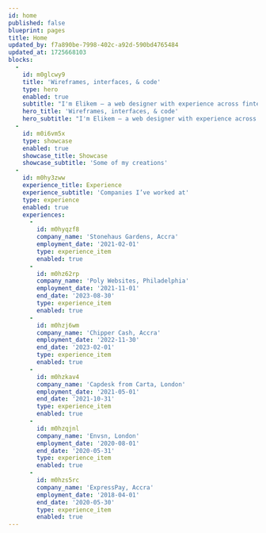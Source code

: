 ```yaml
---
id: home
published: false
blueprint: pages
title: Home
updated_by: f7a890be-7998-402c-a92d-590bd4765484
updated_at: 1725668103
blocks:
  -
    id: m0glcwy9
    title: 'Wireframes, interfaces, & code'
    type: hero
    enabled: true
    subtitle: "I'm Elikem — a web designer with experience across fintech, and the media. I help startups create results-oriented websites."
    hero_title: 'Wireframes, interfaces, & code'
    hero_subtitle: "I'm Elikem — a web designer with experience across fintech, and the media. I help startups create results-oriented websites."
  -
    id: m0i6vm5x
    type: showcase
    enabled: true
    showcase_title: Showcase
    showcase_subtitle: 'Some of my creations'
  -
    id: m0hy3zww
    experience_title: Experience
    experience_subtitle: 'Companies I’ve worked at'
    type: experience
    enabled: true
    experiences:
      -
        id: m0hyqzf8
        company_name: 'Stonehaus Gardens, Accra'
        employment_date: '2021-02-01'
        type: experience_item
        enabled: true
      -
        id: m0hz62rp
        company_name: 'Poly Websites, Philadelphia'
        employment_date: '2021-11-01'
        end_date: '2023-08-30'
        type: experience_item
        enabled: true
      -
        id: m0hzj6wm
        company_name: 'Chipper Cash, Accra'
        employment_date: '2022-11-30'
        end_date: '2023-02-01'
        type: experience_item
        enabled: true
      -
        id: m0hzkav4
        company_name: 'Capdesk from Carta, London'
        employment_date: '2021-05-01'
        end_date: '2021-10-31'
        type: experience_item
        enabled: true
      -
        id: m0hzqjnl
        company_name: 'Envsn, London'
        employment_date: '2020-08-01'
        end_date: '2020-05-31'
        type: experience_item
        enabled: true
      -
        id: m0hzs5rc
        company_name: 'ExpressPay, Accra'
        employment_date: '2018-04-01'
        end_date: '2020-05-30'
        type: experience_item
        enabled: true
---
```

